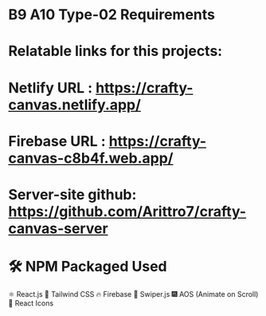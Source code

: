 # B9 A10 Type-02 Requirements


# Relatable links for this projects:

# Netlify URL : https://crafty-canvas.netlify.app/
# Firebase URL : https://crafty-canvas-c8b4f.web.app/
# Server-site github: https://github.com/Arittro7/crafty-canvas-server

# 🛠️ NPM Packaged Used
⚛️ React.js
🎨 Tailwind CSS
🔥 Firebase
📜 Swiper.js
🎆 AOS (Animate on Scroll)
🔗 React Icons